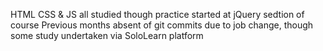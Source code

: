 HTML CSS & JS all studied though practice started at jQuery sedtion of course
Previous months absent of git commits due to job change, though some study undertaken via SoloLearn platform
